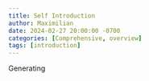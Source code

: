 ```yaml
---
title: Self Introduction
author: Maximilian
date: 2024-02-27 20:00:00 -0700
categories: [Comprehensive, overview]
tags: [introduction]
---
```


Generating
